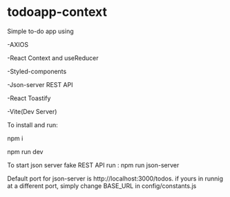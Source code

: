 # todoapp-context

Simple to-do app using

-AXIOS

-React Context and useReducer

-Styled-components

-Json-server REST API

-React Toastify

-Vite(Dev Server)

To install and run:


npm i 


npm run dev

To start json server fake REST API run :
npm run json-server

Default port for json-server is http://localhost:3000/todos. if yours in runnig at a different port, 
simply change BASE_URL in config/constants.js
